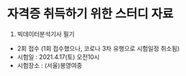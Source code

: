 # 자격증 취득하기 위한 스터디 자료

1. 빅데이터분석기사 필기
  - 2회 접수 (1회 접수했으나, 코로나 3차 유행으로 시험일정 취소됨)
  - 시험일 : 2021.4.17(토) 오전10시
  - 시험장소 : (서울)봉영여중
